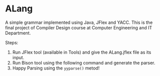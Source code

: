 # ALang
A simple grammar implemented using Java, JFlex and YACC. This is the final project of Compiler Design course at Computer Engineering and IT Department.

Steps:
1. Run JFlex tool (available in Tools) and give the ALang.jflex file as its input.
2. Run Bison tool using the following command and generate the parser.
3. Happy Parsing using the `yyparse()` metod!

